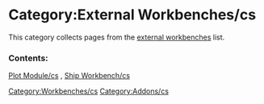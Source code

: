 # Category:External Workbenches/cs
This category collects pages from the [external workbenches](external_workbenches.md) list.

### Contents:

[Plot Module/cs](Plot_Module/cs.md) , [Ship Workbench/cs](Ship_Workbench/cs.md)

[Category:Workbenches/cs](Category:Workbenches/cs.md) [Category:Addons/cs](Category:Addons/cs.md)
